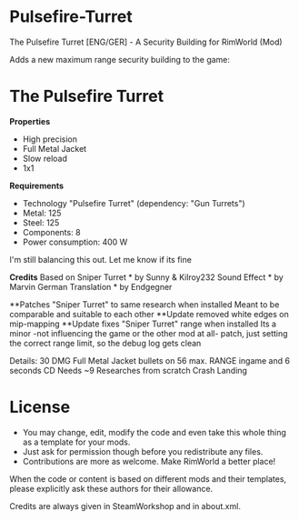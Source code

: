 # Pulsefire-Turret
The Pulsefire Turret [ENG/GER] - A Security Building for RimWorld (Mod)

Adds a new maximum range security building to the game:

<h1>The Pulsefire Turret</h1>

<b>Properties</b>
 - High precision
 - Full Metal Jacket
 - Slow reload
 - 1x1

<b>Requirements</b>
 - Technology "Pulsefire Turret"
   (dependency: "Gun Turrets")
 - Metal: 125
 - Steel: 125
 - Components: 8
 - Power consumption: 400 W
 
I'm still balancing this out. Let me know if its fine
 
<b>Credits</b>
Based on Sniper Turret * by Sunny & Kilroy232
Sound Effect * by Marvin
German Translation * by Endgegner

**Patches "Sniper Turret" to same research when installed
Meant to be comparable and suitable to each other
**Update removed white edges on mip-mapping 
**Update fixes "Sniper Turret" range when installed
Its a minor -not influencing the game or the other mod at all- patch,
just setting the correct range limit, so the debug log gets clean 

Details:
30 DMG Full Metal Jacket bullets
on 56 max. RANGE ingame
and 6 seconds CD
Needs ~9 Researches from scratch Crash Landing

# License
- You may change, edit, modify the code and even take this whole thing as a template for your mods.
- Just ask for permission though before you redistribute any files.
- Contributions are more as welcome. Make RimWorld a better place!

When the code or content is based on different mods and their templates, please explicitly ask these authors for their allowance.

Credits are always given in SteamWorkshop and in about.xml.
